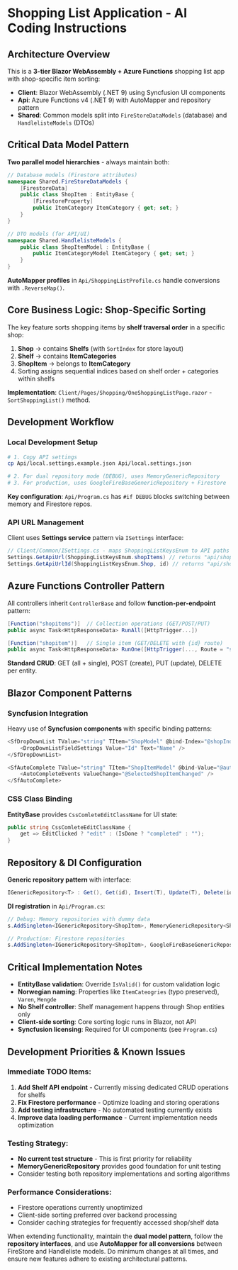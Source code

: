 # Shopping List Application - AI Coding Instructions

## Architecture Overview
This is a **3-tier Blazor WebAssembly + Azure Functions** shopping list app with shop-specific item sorting:

- **Client**: Blazor WebAssembly (.NET 9) using Syncfusion UI components
- **Api**: Azure Functions v4 (.NET 9) with AutoMapper and repository pattern  
- **Shared**: Common models split into `FireStoreDataModels` (database) and `HandlelisteModels` (DTOs)

## Critical Data Model Pattern
**Two parallel model hierarchies** - always maintain both:

```csharp
// Database models (Firestore attributes)
namespace Shared.FireStoreDataModels {
    [FirestoreData]
    public class ShopItem : EntityBase {
        [FirestoreProperty]
        public ItemCategory ItemCategory { get; set; }
    }
}

// DTO models (for API/UI)
namespace Shared.HandlelisteModels {
    public class ShopItemModel : EntityBase {
        public ItemCategoryModel ItemCategory { get; set; }
    }
}
```

**AutoMapper profiles** in `Api/ShoppingListProfile.cs` handle conversions with `.ReverseMap()`.

## Core Business Logic: Shop-Specific Sorting
The key feature sorts shopping items by **shelf traversal order** in a specific shop:

1. **Shop** → contains **Shelfs** (with `SortIndex` for store layout)
2. **Shelf** → contains **ItemCategories** 
3. **ShopItem** → belongs to **ItemCategory**
4. Sorting assigns sequential indices based on shelf order + categories within shelfs

**Implementation**: `Client/Pages/Shopping/OneShoppingListPage.razor` - `SortShoppingList()` method.

## Development Workflow

### Local Development Setup
```bash
# 1. Copy API settings
cp Api/local.settings.example.json Api/local.settings.json

# 2. For dual repository mode (DEBUG), uses MemoryGenericRepository
# 3. For production, uses GoogleFireBaseGenericRepository + Firestore
```

**Key configuration**: `Api/Program.cs` has `#if DEBUG` blocks switching between memory and Firestore repos.

### API URL Management
Client uses **Settings service** pattern via `ISettings` interface:
```csharp
// Client/Common/ISettings.cs - maps ShoppingListKeysEnum to API paths
Settings.GetApiUrl(ShoppingListKeysEnum.shopItems) // returns "api/shopitems"
Settings.GetApiUrlId(ShoppingListKeysEnum.Shop, id) // returns "api/shop/{id}"
```

## Azure Functions Controller Pattern
All controllers inherit `ControllerBase` and follow **function-per-endpoint** pattern:

```csharp
[Function("shopitems")]  // Collection operations (GET/POST/PUT)
public async Task<HttpResponseData> RunAll([HttpTrigger...])

[Function("shopitem")]   // Single item (GET/DELETE with {id} route)
public async Task<HttpResponseData> RunOne([HttpTrigger(..., Route = "shopitem/{id}")]) 
```

**Standard CRUD**: GET (all + single), POST (create), PUT (update), DELETE per entity.

## Blazor Component Patterns

### Syncfusion Integration
Heavy use of **Syncfusion components** with specific binding patterns:
```csharp
<SfDropDownList TValue="string" TItem="ShopModel" @bind-Index="@shopIndex">
    <DropDownListFieldSettings Value="Id" Text="Name" />
</SfDropDownList>

<SfAutoComplete TValue="string" TItem="ShopItemModel" @bind-Value="@autoValue">
    <AutoCompleteEvents ValueChange="@SelectedShopItemChanged" />
</SfAutoComplete>
```

### CSS Class Binding
**EntityBase** provides `CssComleteEditClassName` for UI state:
```csharp
public string CssComleteEditClassName {
    get => EditClicked ? "edit" : (IsDone ? "completed" : "");
}
```

## Repository & DI Configuration
**Generic repository pattern** with interface:
```csharp
IGenericRepository<T> : Get(), Get(id), Insert(T), Update(T), Delete(id)
```

**DI registration** in `Api/Program.cs`:
```csharp
// Debug: Memory repositories with dummy data
s.AddSingleton<IGenericRepository<ShopItem>, MemoryGenericRepository<ShopItem>>();

// Production: Firestore repositories  
s.AddSingleton<IGenericRepository<ShopItem>, GoogleFireBaseGenericRepository<ShopItem>>();
```

## Critical Implementation Notes

- **EntityBase validation**: Override `IsValid()` for custom validation logic
- **Norwegian naming**: Properties like `ItemCateogries` (typo preserved), `Varen`, `Mengde`
- **No Shelf controller**: Shelf management happens through Shop entities only
- **Client-side sorting**: Core sorting logic runs in Blazor, not API
- **Syncfusion licensing**: Required for UI components (see `Program.cs`)

## Development Priorities & Known Issues

### Immediate TODO Items:
1. **Add Shelf API endpoint** - Currently missing dedicated CRUD operations for shelfs
2. **Fix Firestore performance** - Optimize loading and storing operations
3. **Add testing infrastructure** - No automated testing currently exists
4. **Improve data loading performance** - Current implementation needs optimization

### Testing Strategy:
- **No current test structure** - This is first priority for reliability
- **MemoryGenericRepository** provides good foundation for unit testing
- Consider testing both repository implementations and sorting algorithms

### Performance Considerations:
- Firestore operations currently unoptimized
- Client-side sorting preferred over backend processing
- Consider caching strategies for frequently accessed shop/shelf data

When extending functionality, maintain the **dual model pattern**, follow the **repository interfaces**, and use **AutoMapper for all conversions** between FireStore and Handleliste models.
Do minimum changes at all times, and ensure new features adhere to existing architectural patterns.
